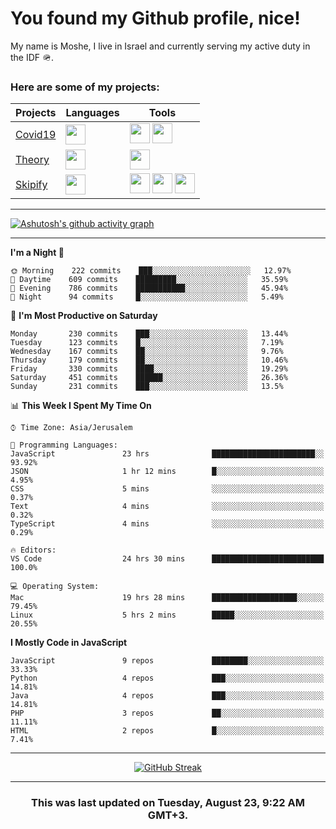 <h1>You found my Github profile, nice!</h1>
<p>
    My name is Moshe, I live in Israel and currently serving my active duty in the IDF 🪖.
</p>

<h3>Here are some of my projects:</h3>

| Projects                                          | Languages                                                                                   | Tools                                                                                                                                                                                                                                                                       |
| ------------------------------------------------- | ------------------------------------------------------------------------------------------- | --------------------------------------------------------------------------------------------------------------------------------------------------------------------------------------------------------------------------------------------------------------------------- |
| [Covid19](https://github.com/jewishmoses/covid19) | <img height="32" width="32" src="https://unpkg.com/simple-icons@v6/icons/php.svg" />        | <img height="32" width="32" src="https://unpkg.com/simple-icons@v6/icons/laravel.svg" /> <img height="32" width="32" src="https://unpkg.com/simple-icons@v6/icons/livewire.svg" />                                                                                          |
| [Theory](https://github.com/jewishmoses/theory)   | <img height="32" width="32" src="https://unpkg.com/simple-icons@v6/icons/python.svg" />     | <img height="32" width="32" src="https://unpkg.com/simple-icons@v6/icons/django.svg" />                                                                                                                                                                                     |
| [Skipify](https://github.com/jewishmoses/skipify) | <img height="32" width="32" src="https://unpkg.com/simple-icons@v6/icons/javascript.svg" /> | <img height="32" width="32" src="https://unpkg.com/simple-icons@v6/icons/sqlite.svg" /> <img height="32" width="32" src="https://unpkg.com/simple-icons@v6/icons/sequelize.svg" /> <img height="32" width="32" src="https://unpkg.com/simple-icons@v6/icons/express.svg" /> |

<hr />

[![Ashutosh's github activity graph](https://activity-graph.herokuapp.com/graph?username=jewishmoses&theme=github&bg_color=fff&line=216e39&color=000&point=000)](https://github.com/jewishmoses/github-readme-activity-graph)

<hr />

<!--START_SECTION:waka-->
**I'm a Night 🦉** 

```text
🌞 Morning    222 commits    ███░░░░░░░░░░░░░░░░░░░░░░   12.97% 
🌆 Daytime    609 commits    █████████░░░░░░░░░░░░░░░░   35.59% 
🌃 Evening    786 commits    ███████████░░░░░░░░░░░░░░   45.94% 
🌙 Night      94 commits     █░░░░░░░░░░░░░░░░░░░░░░░░   5.49%

```
📅 **I'm Most Productive on Saturday** 

```text
Monday       230 commits    ███░░░░░░░░░░░░░░░░░░░░░░   13.44% 
Tuesday      123 commits    █░░░░░░░░░░░░░░░░░░░░░░░░   7.19% 
Wednesday    167 commits    ██░░░░░░░░░░░░░░░░░░░░░░░   9.76% 
Thursday     179 commits    ██░░░░░░░░░░░░░░░░░░░░░░░   10.46% 
Friday       330 commits    ████░░░░░░░░░░░░░░░░░░░░░   19.29% 
Saturday     451 commits    ██████░░░░░░░░░░░░░░░░░░░   26.36% 
Sunday       231 commits    ███░░░░░░░░░░░░░░░░░░░░░░   13.5%

```


📊 **This Week I Spent My Time On** 

```text
⌚︎ Time Zone: Asia/Jerusalem

💬 Programming Languages: 
JavaScript               23 hrs              ███████████████████████░░   93.92% 
JSON                     1 hr 12 mins        █░░░░░░░░░░░░░░░░░░░░░░░░   4.95% 
CSS                      5 mins              ░░░░░░░░░░░░░░░░░░░░░░░░░   0.37% 
Text                     4 mins              ░░░░░░░░░░░░░░░░░░░░░░░░░   0.32% 
TypeScript               4 mins              ░░░░░░░░░░░░░░░░░░░░░░░░░   0.29%

🔥 Editors: 
VS Code                  24 hrs 30 mins      █████████████████████████   100.0%

💻 Operating System: 
Mac                      19 hrs 28 mins      ███████████████████░░░░░░   79.45% 
Linux                    5 hrs 2 mins        █████░░░░░░░░░░░░░░░░░░░░   20.55%

```

**I Mostly Code in JavaScript** 

```text
JavaScript               9 repos             ████████░░░░░░░░░░░░░░░░░   33.33% 
Python                   4 repos             ███░░░░░░░░░░░░░░░░░░░░░░   14.81% 
Java                     4 repos             ███░░░░░░░░░░░░░░░░░░░░░░   14.81% 
PHP                      3 repos             ██░░░░░░░░░░░░░░░░░░░░░░░   11.11% 
HTML                     2 repos             █░░░░░░░░░░░░░░░░░░░░░░░░   7.41%

```



<!--END_SECTION:waka-->

<hr />

<div align="center">

[![GitHub Streak](https://github-readme-streak-stats.herokuapp.com?user=jewishmoses&date_format=M%20j%5B%2C%20Y%5D)](https://git.io/streak-stats)

</div>

<hr/>

<div align="center">
    <h3>This was last updated on Tuesday, August 23, 9:22 AM GMT+3.</h3>
</div>
